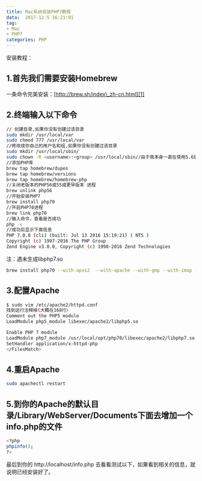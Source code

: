 ```yaml
---
title: Mac系统安装PHP7教程
data:  2017-12-5 16:21:01
tag:
- Mac
- PHP7
categories: PHP
---
```


安装教程：
## 1.首先我们需要安装Homebrew
一条命令完美安装：[http://brew.sh/index\_zh-cn.html][1]
## 2.终端输入以下命令

```bash
// 创建目录,如果你没有创建过该目录
sudo mkdir /usr/local/var
sudo chmod 777 /usr/local/var
//修改成你自己的用户名和组,如果你没有创建过该目录
sudo mkdir /usr/local/sbin/
sudo chown -R <username>:<group> /usr/local/sbin//由于我本身一直在使用5.6版本，故上述步骤省略，下面进入正题
//添加PHP库
brew tap homebrew/dupes
brew tap homebrew/versions
brew tap homebrew/homebrew-php
//关闭老版本的PHP56或55或更早版本 进程
brew unlink php56
//开始安装PHP7
brew install php70
//开启PHP70进程
brew link php70
//输入命令，查看是否成功
php -v
//成功后显示下面信息
PHP 7.0.8 (cli) (built: Jul 13 2016 15:19:21) ( NTS )
Copyright (c) 1997-2016 The PHP Group
Zend Engine v3.0.0, Copyright (c) 1998-2016 Zend Technologies
```

注：遇未生成libphp7.so

```bash
brew install php70 --with-apxs2  --with-apache --with-gmp --with-imap --with-tidy --with-debug
```

## 3.配置Apache
```bash
$ sudo vim /etc/apache2/httpd.conf
找到这行注释掉(大概在168行）
Comment out the PHP5 module   
LoadModule php5_module libexec/apache2/libphp5.so

Enable PHP 7 module  
LoadModule php7_module /usr/local/opt/php70/libexec/apache2/libphp7.so  <FilesMatch \.php$>
SetHandler application/x-httpd-php
</FilesMatch>
```

## 4.重启Apache

```bash
sudo apachectl restart
```

## 5.到你的Apache的默认目录/Library/WebServer/Documents下面去增加一个info.php的文件
```bash
<?php    
phpinfo();    
?>
```

最后到你的 http://localhost/info.php 去看看测试以下，如果看到相关的信息，就说明已经安装好了。



[1]:	http://brew.sh/index_zh-cn.html
